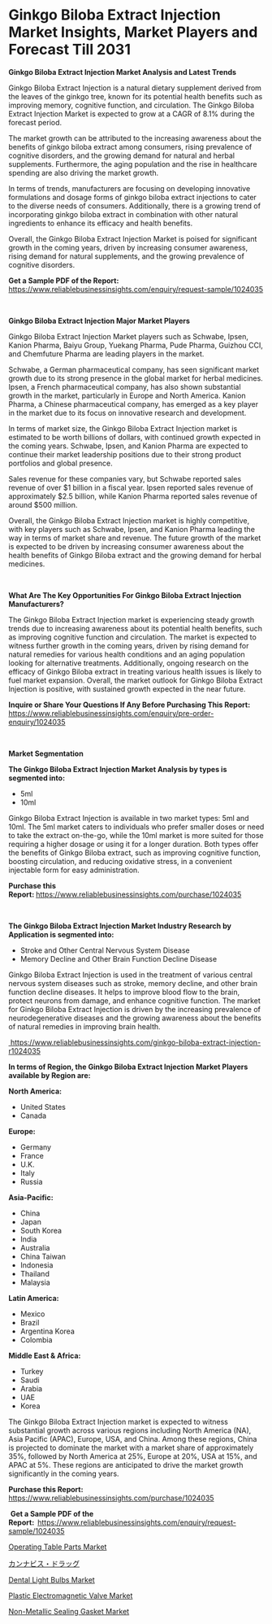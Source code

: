 <p><h1>Ginkgo Biloba Extract Injection Market Insights, Market Players and Forecast Till 2031</h1></p><p><strong>Ginkgo Biloba Extract Injection Market Analysis and Latest Trends</strong></p>
<p><p>Ginkgo Biloba Extract Injection is a natural dietary supplement derived from the leaves of the ginkgo tree, known for its potential health benefits such as improving memory, cognitive function, and circulation. The Ginkgo Biloba Extract Injection Market is expected to grow at a CAGR of 8.1% during the forecast period. </p><p>The market growth can be attributed to the increasing awareness about the benefits of ginkgo biloba extract among consumers, rising prevalence of cognitive disorders, and the growing demand for natural and herbal supplements. Furthermore, the aging population and the rise in healthcare spending are also driving the market growth.</p><p>In terms of trends, manufacturers are focusing on developing innovative formulations and dosage forms of ginkgo biloba extract injections to cater to the diverse needs of consumers. Additionally, there is a growing trend of incorporating ginkgo biloba extract in combination with other natural ingredients to enhance its efficacy and health benefits.</p><p>Overall, the Ginkgo Biloba Extract Injection Market is poised for significant growth in the coming years, driven by increasing consumer awareness, rising demand for natural supplements, and the growing prevalence of cognitive disorders.</p></p>
<p><strong>Get a Sample PDF of the Report:&nbsp;</strong> <a href="https://www.reliablebusinessinsights.com/enquiry/request-sample/1024035">https://www.reliablebusinessinsights.com/enquiry/request-sample/1024035</a></p>
<p>&nbsp;</p>
<p><strong>Ginkgo Biloba Extract Injection Major Market Players</strong></p>
<p><p>Ginkgo Biloba Extract Injection Market players such as Schwabe, Ipsen, Kanion Pharma, Baiyu Group, Yuekang Pharma, Pude Pharma, Guizhou CCI, and Chemfuture Pharma are leading players in the market. </p><p>Schwabe, a German pharmaceutical company, has seen significant market growth due to its strong presence in the global market for herbal medicines. Ipsen, a French pharmaceutical company, has also shown substantial growth in the market, particularly in Europe and North America. Kanion Pharma, a Chinese pharmaceutical company, has emerged as a key player in the market due to its focus on innovative research and development.</p><p>In terms of market size, the Ginkgo Biloba Extract Injection market is estimated to be worth billions of dollars, with continued growth expected in the coming years. Schwabe, Ipsen, and Kanion Pharma are expected to continue their market leadership positions due to their strong product portfolios and global presence. </p><p>Sales revenue for these companies vary, but Schwabe reported sales revenue of over $1 billion in a fiscal year. Ipsen reported sales revenue of approximately $2.5 billion, while Kanion Pharma reported sales revenue of around $500 million.</p><p>Overall, the Ginkgo Biloba Extract Injection market is highly competitive, with key players such as Schwabe, Ipsen, and Kanion Pharma leading the way in terms of market share and revenue. The future growth of the market is expected to be driven by increasing consumer awareness about the health benefits of Ginkgo Biloba extract and the growing demand for herbal medicines.</p></p>
<p>&nbsp;</p>
<p><strong>What Are The Key Opportunities For Ginkgo Biloba Extract Injection Manufacturers?</strong></p>
<p><p>The Ginkgo Biloba Extract Injection market is experiencing steady growth trends due to increasing awareness about its potential health benefits, such as improving cognitive function and circulation. The market is expected to witness further growth in the coming years, driven by rising demand for natural remedies for various health conditions and an aging population looking for alternative treatments. Additionally, ongoing research on the efficacy of Ginkgo Biloba extract in treating various health issues is likely to fuel market expansion. Overall, the market outlook for Ginkgo Biloba Extract Injection is positive, with sustained growth expected in the near future.</p></p>
<p><strong>Inquire or Share Your Questions If Any Before Purchasing This Report:</strong> <a href="https://www.reliablebusinessinsights.com/enquiry/pre-order-enquiry/1024035">https://www.reliablebusinessinsights.com/enquiry/pre-order-enquiry/1024035</a></p>
<p>&nbsp;</p>
<p><strong>Market Segmentation</strong></p>
<p><strong>The Ginkgo Biloba Extract Injection Market Analysis by types is segmented into:</strong></p>
<p><ul><li>5ml</li><li>10ml</li></ul></p>
<p><p>Ginkgo Biloba Extract Injection is available in two market types: 5ml and 10ml. The 5ml market caters to individuals who prefer smaller doses or need to take the extract on-the-go, while the 10ml market is more suited for those requiring a higher dosage or using it for a longer duration. Both types offer the benefits of Ginkgo Biloba extract, such as improving cognitive function, boosting circulation, and reducing oxidative stress, in a convenient injectable form for easy administration.</p></p>
<p><strong>Purchase this Report:&nbsp;</strong><a href="https://www.reliablebusinessinsights.com/purchase/1024035">https://www.reliablebusinessinsights.com/purchase/1024035</a></p>
<p>&nbsp;</p>
<p><strong>The Ginkgo Biloba Extract Injection Market Industry Research by Application is segmented into:</strong></p>
<p><ul><li>Stroke and Other Central Nervous System Disease</li><li>Memory Decline and Other Brain Function Decline Disease</li></ul></p>
<p><p>Ginkgo Biloba Extract Injection is used in the treatment of various central nervous system diseases such as stroke, memory decline, and other brain function decline diseases. It helps to improve blood flow to the brain, protect neurons from damage, and enhance cognitive function. The market for Ginkgo Biloba Extract Injection is driven by the increasing prevalence of neurodegenerative diseases and the growing awareness about the benefits of natural remedies in improving brain health.</p></p>
<p><a href="https://www.reliablebusinessinsights.com/ginkgo-biloba-extract-injection-r1024035">&nbsp;https://www.reliablebusinessinsights.com/ginkgo-biloba-extract-injection-r1024035</a></p>
<p><strong>In terms of Region, the Ginkgo Biloba Extract Injection Market Players available by Region are:</strong></p>
<p>
    <p> <strong> North America: </strong>
        <ul>
            <li>United States</li>
            <li>Canada</li>
        </ul>
        </p> 
    <p> <strong> Europe: </strong>
        <ul>
            <li>Germany</li>
            <li>France</li>
            <li>U.K.</li>
            <li>Italy</li>
            <li>Russia</li>
        </ul>
        </p> 
    <p> <strong> Asia-Pacific: </strong>
        <ul>
            <li>China</li>
            <li>Japan</li>
            <li>South Korea</li>
            <li>India</li>
            <li>Australia</li>
            <li>China Taiwan</li>
            <li>Indonesia</li>
            <li>Thailand</li>
            <li>Malaysia</li>
        </ul>
        </p> 
    <p> <strong> Latin America: </strong>
        <ul>
            <li>Mexico</li>
            <li>Brazil</li>
            <li>Argentina Korea</li>
            <li>Colombia</li>
        </ul>
        </p> 
    <p> <strong> Middle East & Africa: </strong>
        <ul>
            <li>Turkey</li>
            <li>Saudi</li>
            <li>Arabia</li>
            <li>UAE</li>
            <li>Korea</li>
        </ul>
    </p>
    </p>
<p><p>The Ginkgo Biloba Extract Injection market is expected to witness substantial growth across various regions including North America (NA), Asia Pacific (APAC), Europe, USA, and China. Among these regions, China is projected to dominate the market with a market share of approximately 35%, followed by North America at 25%, Europe at 20%, USA at 15%, and APAC at 5%. These regions are anticipated to drive the market growth significantly in the coming years.</p></p>
<p><strong>Purchase this Report: </strong><a href="https://www.reliablebusinessinsights.com/purchase/1024035">https://www.reliablebusinessinsights.com/purchase/1024035</a></p>
<p>&nbsp;<strong>Get a Sample PDF of the Report:&nbsp;&nbsp;</strong><a href="https://www.reliablebusinessinsights.com/enquiry/request-sample/1024035">https://www.reliablebusinessinsights.com/enquiry/request-sample/1024035</a></p>
<p><strong></strong></p>
<p><p><a href="https://github.com/jhonangga41/Market-Research-Report-List-1/blob/main/operating-table-parts-market.md">Operating Table Parts Market</a></p><p><a href="https://github.com/RaeJenkins1952/Market-Research-Report-List-2/blob/main/1482824172540.md">カンナビス・ドラッグ</a></p><p><a href="https://github.com/jnzzvtbl92/Market-Research-Report-List-1/blob/main/dental-light-bulbs-market.md">Dental Light Bulbs Market</a></p><p><a href="https://www.linkedin.com/pulse/navigating-global-plastic-electromagnetic-valve-market-landscape-avbte">Plastic Electromagnetic Valve Market</a></p><p><a href="https://www.linkedin.com/pulse/non-metallic-sealing-gasket-market-research-report-includes-frbje">Non-Metallic Sealing Gasket Market</a></p></p>